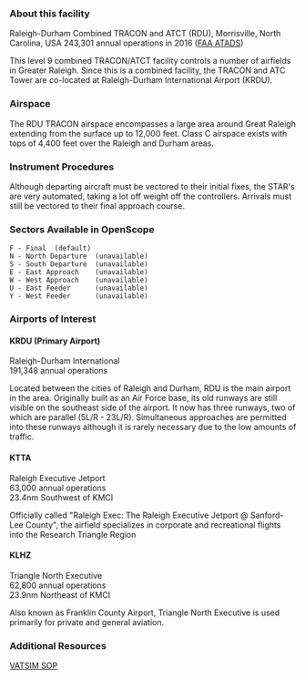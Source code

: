 ### About this facility
Raleigh-Durham Combined TRACON and ATCT (RDU), Morrisville, North Carolina, USA
243,301 annual operations in 2016 ([FAA ATADS](https://aspm.faa.gov/opsnet/sys/Tracon.asp))

This level 9 combined TRACON/ATCT facility controls a number of airfields in Greater Raleigh. Since this is a combined facility, the TRACON and ATC Tower are co-located at Raleigh-Durham International Airport (KRDU).

### Airspace
The RDU TRACON airspace encompasses a large area around Great Raleigh extending from the surface up to 12,000 feet. Class C airspace exists with tops of 4,400 feet over the Raleigh and Durham areas.

### Instrument Procedures
Although departing aircraft must be vectored to their initial fixes, the STAR's are very automated, taking a lot off weight off the controllers. Arrivals must still be vectored to their final approach course.

### Sectors Available in OpenScope
```
F - Final  (default)
N - North Departure  (unavailable)
S - South Departure  (unavailable)
E - East Approach    (unavailable)
W - West Approach    (unavailable)
U - East Feeder      (unavailable)
Y - West Feeder      (unavailable)
```

### Airports of Interest

#### KRDU (Primary Airport)
Raleigh-Durham International  
191,348 annual operations

Located between the cities of Raleigh and Durham, RDU is the main airport in the area. Originally built as an Air Force base, its old runways are still visible on the southeast side of the airport. It now has three runways, two of which are parallel (5L/R - 23L/R). Simultaneous approaches are permitted into these runways although it is rarely necessary due to the low amounts of traffic. 

#### KTTA
Raleigh Executive Jetport  
63,000 annual operations  
23.4nm Southwest of KMCI

Officially called "Raleigh Exec: The Raleigh Executive Jetport @ Sanford-Lee County", the airfield specializes in corporate and recreational flights into the Research Triangle Region

#### KLHZ
Triangle North Executive  
62,800 annual operations  
23.9nm Northeast of KMCI

Also known as Franklin County Airport, Triangle North Executive is used primarily for private and general aviation.

### Additional Resources
[VATSIM SOP](https://vzdc.org/downloads/sops/RDU.pdf)
